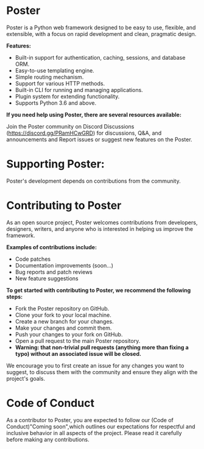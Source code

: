 
Poster
======================

Poster is a Python web framework designed to be easy to use, flexible, and extensible, with a focus on rapid development and clean,
pragmatic design.

**Features:**

* Built-in support for authentication, caching, sessions, and database ORM.
* Easy-to-use templating engine.
* Simple routing mechanism.
* Support for various HTTP methods.
* Built-in CLI for running and managing applications.
* Plugin system for extending functionality.
* Supports Python 3.6 and above.

**If you need help using Poster, there are several resources available:**

Join the Poster community on Discord Discussions (https://discord.gg/PRamHCwGRD) for discussions, Q&A, and announcements and
Report issues or suggest new features on the Poster.

Supporting Poster:
======================
Poster's development depends on contributions from the community.

Contributing to Poster
======================
As an open source project, Poster welcomes contributions from developers, designers,
writers, and anyone who is interested in helping us improve the framework.

**Examples of contributions include:**

* Code patches
* Documentation improvements (soon...)
* Bug reports and patch reviews
* New feature suggestions

**To get started with contributing to Poster, we recommend the following steps:**

* Fork the Poster repository on GitHub.
* Clone your fork to your local machine.
* Create a new branch for your changes.
* Make your changes and commit them.
* Push your changes to your fork on GitHub.
* Open a pull request to the main Poster repository.
* **Warning: that non-trivial pull requests (anything more than fixing a typo) without an associated issue will be closed.**
 
We encourage you to first create an issue for any changes you want to suggest,
to discuss them with the community and ensure they align with the project's goals.

Code of Conduct
======================
As a contributor to Poster, you are expected to follow our (Code of Conduct)"Coming soon",which outlines our expectations
for respectful and inclusive behavior in all aspects of the project.
Please read it carefully before making any contributions.
